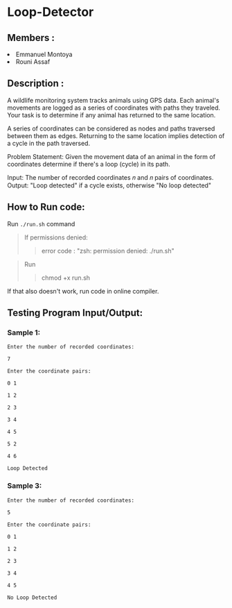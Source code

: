 # Loop-Detector

## Members :

<li>Emmanuel Montoya</li>
<li>Rouni Assaf</li>


## Description :

A wildlife monitoring system tracks animals using GPS data. Each animal's movements
are logged as a series of coordinates with paths they traveled. Your task is to determine if
any animal has returned to the same location.


A series of coordinates can be considered as nodes and paths traversed between them
as edges. Returning to the same location implies detection of a cycle in the path
traversed.


Problem Statement: Given the movement data of an animal in the form of coordinates
determine if there's a loop (cycle) in its path.


Input: The number of recorded coordinates 𝑛 and 𝑛 pairs of coordinates.
Output: "Loop detected" if a cycle exists, otherwise "No loop detected"

## How to Run code:

Run <code>./run.sh</code> command 

> If permissions denied: 
>> error code : "zsh: permission denied: ./run.sh"

>Run
>> chmod +x run.sh

If that also doesn't work, run code in online compiler.

## Testing Program Input/Output:

### Sample 1:

<code>Enter the number of recorded coordinates:</code>

<code>7</code>

<code>Enter the coordinate pairs:</code>

<code>0 1</code>

<code>1 2</code>

<code>2 3</code>

<code>3 4</code>

<code>4 5</code>

<code>5 2</code>

<code>4 6</code>

<code>Loop Detected</code>

### Sample 3:

<code>Enter the number of recorded coordinates:</code>

<code>5</code>

<code>Enter the coordinate pairs:</code>

<code>0 1</code>

<code>1 2</code>

<code>2 3</code>

<code>3 4</code>

<code>4 5</code>

<code>No Loop Detected</code>


 

